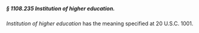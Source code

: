 ##### § 1108.235 Institution of higher education. #####

*Institution of higher education* has the meaning specified at 20 U.S.C. 1001.